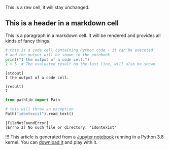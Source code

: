 This is a raw cell, it will stay unchanged.

## This is a header in a markdown cell

This is a paragraph in a markdown cell. It will be rendered and provides all kinds of fancy things.


```python
# this is a code cell containing Python code - it can be executed
# and the output will be shown in the notebook
print("I the output of a code cell.")
2 + 5  # The evaluated result on the last line, will also be shown

```
```text
[stdout]
I the output of a code cell.

```
```text
[result]
7
```

```python
from pathlib import Path

# this will throw an exception
Path("idontexist").read_text()

```
```text
[FileNotFoundError]
[Errno 2] No such file or directory: 'idontexist'
```
!!! This article is generated from a [Jupyter notebook](https://jupyter.org/) running in a Python 3.8 kernel. You can [download it](https://oliver.bestwalter.de/articles/website-meta/example-notebook.ipynb) and play with it.
